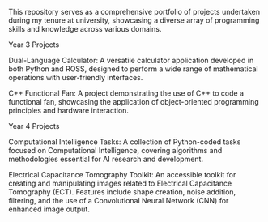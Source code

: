 This repository serves as a comprehensive portfolio of projects undertaken during my tenure at university, showcasing a diverse array of programming skills and knowledge across various domains.

Year 3 Projects

Dual-Language Calculator: A versatile calculator application developed in both Python and ROSS, designed to perform a wide range of mathematical operations with user-friendly interfaces.

C++ Functional Fan: A project demonstrating the use of C++ to code a functional fan, showcasing the application of object-oriented programming principles and hardware interaction.

Year 4 Projects

Computational Intelligence Tasks: A collection of Python-coded tasks focused on Computational Intelligence, covering algorithms and methodologies essential for AI research and development.

Electrical Capacitance Tomography Toolkit: An accessible toolkit for creating and manipulating images related to Electrical Capacitance Tomography (ECT). Features include shape creation, noise addition, filtering, and the use of a Convolutional Neural Network (CNN) for enhanced image output.
